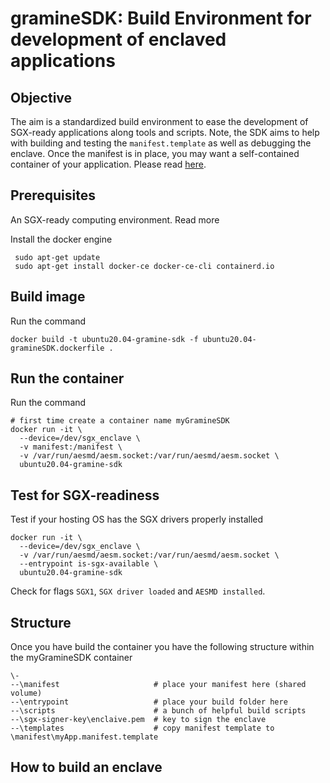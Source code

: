 # gramineSDK: Build Environment for development of enclaved applications 
## Objective
The aim is a standardized build environment to ease the development of SGX-ready applications along tools and scripts. Note, the SDK aims to help with building and testing the `manifest.template` as well as debugging the enclave. Once the manifest is in place, you may want a self-contained container of your application. Please read [here](https://github.com/enclaive/docker-gramineOS).

## Prerequisites
An SGX-ready computing environment. Read more

Install the docker engine
```
 sudo apt-get update
 sudo apt-get install docker-ce docker-ce-cli containerd.io
```

## Build image
Run the command
```
docker build -t ubuntu20.04-gramine-sdk -f ubuntu20.04-gramineSDK.dockerfile . 
```

## Run the container
Run the command
```
# first time create a container name myGramineSDK
docker run -it \
  --device=/dev/sgx_enclave \
  -v manifest:/manifest \
  -v /var/run/aesmd/aesm.socket:/var/run/aesmd/aesm.socket \ 
  ubuntu20.04-gramine-sdk
```
## Test for SGX-readiness
Test if your hosting OS has the SGX drivers properly installed
```
docker run -it \
  --device=/dev/sgx_enclave \
  -v /var/run/aesmd/aesm.socket:/var/run/aesmd/aesm.socket \
  --entrypoint is-sgx-available \ 
  ubuntu20.04-gramine-sdk
```
Check for flags `SGX1`, `SGX driver loaded` and `AESMD installed`.

## Structure
Once you have build the container you have the following structure within the myGramineSDK container
```
\-                              
--\manifest                     # place your manifest here (shared volume)
--\entrypoint                   # place your build folder here
--\scripts                      # a bunch of helpful build scripts
--\sgx-signer-key\enclaive.pem  # key to sign the enclave
--\templates                    # copy manifest template to \manifest\myApp.manifest.template
```
## How to build an enclave
